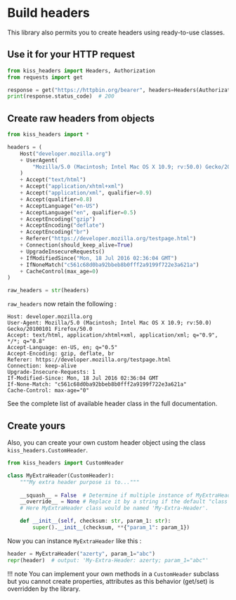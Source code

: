 # Build headers

This library also permits you to create headers using ready-to-use classes.

## Use it for your HTTP request

```python
from kiss_headers import Headers, Authorization
from requests import get

response = get("https://httpbin.org/bearer", headers=Headers(Authorization("Bearer", "qwerty")))
print(response.status_code)  # 200
```

## Create raw headers from objects

```python
from kiss_headers import *

headers = (
    Host("developer.mozilla.org")
    + UserAgent(
        "Mozilla/5.0 (Macintosh; Intel Mac OS X 10.9; rv:50.0) Gecko/20100101 Firefox/50.0"
    )
    + Accept("text/html")
    + Accept("application/xhtml+xml")
    + Accept("application/xml", qualifier=0.9)
    + Accept(qualifier=0.8)
    + AcceptLanguage("en-US")
    + AcceptLanguage("en", qualifier=0.5)
    + AcceptEncoding("gzip")
    + AcceptEncoding("deflate")
    + AcceptEncoding("br")
    + Referer("https://developer.mozilla.org/testpage.html")
    + Connection(should_keep_alive=True)
    + UpgradeInsecureRequests()
    + IfModifiedSince("Mon, 18 Jul 2016 02:36:04 GMT")
    + IfNoneMatch("c561c68d0ba92bbeb8b0fff2a9199f722e3a621a")
    + CacheControl(max_age=0)
)

raw_headers = str(headers)
```

`raw_headers` now retain the following :

```
Host: developer.mozilla.org
User-Agent: Mozilla/5.0 (Macintosh; Intel Mac OS X 10.9; rv:50.0) Gecko/20100101 Firefox/50.0
Accept: text/html, application/xhtml+xml, application/xml; q="0.9", */*; q="0.8"
Accept-Language: en-US, en; q="0.5"
Accept-Encoding: gzip, deflate, br
Referer: https://developer.mozilla.org/testpage.html
Connection: keep-alive
Upgrade-Insecure-Requests: 1
If-Modified-Since: Mon, 18 Jul 2016 02:36:04 GMT
If-None-Match: "c561c68d0ba92bbeb8b0fff2a9199f722e3a621a"
Cache-Control: max-age="0"
```

See the complete list of available header class in the full documentation. 

## Create yours

Also, you can create your own custom header object using the class `kiss_headers.CustomHeader`.

```python
from kiss_headers import CustomHeader

class MyExtraHeader(CustomHeader):
    """My extra header purpose is to..."""
    
    __squash__ = False  # Determine if multiple instance of MyExtraHeader should be squashed into one entry using coma.
    __override__ = None # Replace it by a string if the default "class to header name" does suit you.  
    # Here MyExtraHeader class would be named 'My-Extra-Header'.

    def __init__(self, checksum: str, param_1: str):
        super().__init__(checksum, **{"param_1": param_1})
```

Now you can instance `MyExtraHeader` like this :

```python
header = MyExtraHeader("azerty", param_1="abc")
repr(header)  # output: 'My-Extra-Header: azerty; param_1="abc"'
```

!!! note
    You can implement your own methods in a `CustomHeader` subclass but you cannot create properties, attributes as this behavior  (get/set) is overridden by the library.
